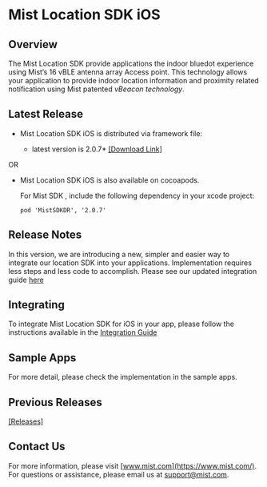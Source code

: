 # Mist Location SDK iOS

## Overview
The Mist Location SDK provide applications the indoor bluedot experience using Mist’s 16 vBLE antenna array Access point. This technology allows your application to provide indoor location information and proximity related notification using Mist patented *vBeacon technology*.

## Latest Release
* Mist Location SDK iOS is distributed via framework file:            

  * latest version is 2.0.7* [[Download Link]](https://github.com/mistsys/mist-vble-ios-sdk/releases/tag/2.0.7)  

OR

* Mist Location SDK iOS is also available on cocoapods.     

  For Mist SDK , include the following dependency in your xcode project:

  ```pod 'MistSDKDR', '2.0.7'                    ```
  

## Release Notes
In this version, we are introducing a new, simpler and easier way to integrate our location SDK into your applications. Implementation requires less steps and less code to accomplish. Please see our updated integration guide [here](https://github.com/mistsys/mist-vble-ios-sdk/wiki)


## Integrating 
To integrate Mist Location SDK for iOS in your app, please follow the instructions available in the [Integration Guide](https://github.com/mistsys/mist-vble-ios-sdk/wiki)

## Sample Apps
For more detail, please check the implementation in the sample apps. 

## Previous Releases
[[Releases]](https://github.com/mistsys/mist-vble-ios-sdk/releases) 


## Contact Us
For more information, please visit [www.mist.com](https://www.mist.com/). For questions or assistance, please email us at support@mist.com.
